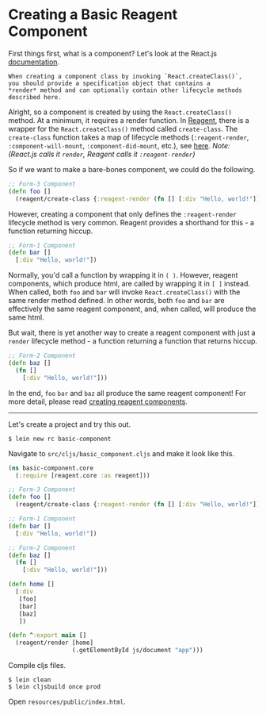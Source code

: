 # Creating a Basic Reagent Component

First things first, what is a component? Let's look at the React.js [documentation](https://facebook.github.io/react/docs/component-specs.html).

```
When creating a component class by invoking `React.createClass()`,
you should provide a specification object that contains a
*render* method and can optionally contain other lifecycle methods
described here.
```

Alright, so a component is created by using the `React.createClass()` method.  At a minimum, it requires a render function.  In [Reagent](https://github.com/reagent-project/reagent/), there is a wrapper for the `React.createClass()` method called `create-class`.  The `create-class` function takes a map of lifecycle methods (`:reagent-render`, `:component-will-mount`, `:component-did-mount`, etc.), see [here](https://github.com/reagent-project/reagent/blob/e53a5c2b1357c0560f0c4c15b28f00d09e27237b/src/reagent/core.cljs#L110).  *Note: (React.js calls it `render`, Reagent calls it `:reagent-render`)*

So if we want to make a bare-bones component, we could do the following.

```clojure
;; Form-3 Component
(defn foo []
  (reagent/create-class {:reagent-render (fn [] [:div "Hello, world!"])}))
```

However, creating a component that only defines the `:reagent-render` lifecycle method is very common. Reagent provides a shorthand for this - a function returning hiccup.

```clojure
;; Form-1 Component
(defn bar []
  [:div "Hello, world!"])
```

Normally, you'd call a function by wrapping it in `( )`. However, reagent components, which produce html, are called by wrapping it in `[ ]` instead. When called, both `foo` and `bar` will invoke `React.createClass()` with the same render method defined. In other words, both `foo` and `bar` are effectively the same reagent component, and, when called, will produce the same html.

But wait, there is yet another way to create a reagent component with just a `render` lifecycle method - a function returning a function that returns hiccup.

```clojure
;; Form-2 Component
(defn baz []
  (fn []
    [:div "Hello, world!"]))
```

In the end, `foo` `bar` and `baz` all produce the same reagent component! For more detail, please read [creating reagent components](https://github.com/Day8/re-frame/wiki/Creating-Reagent-Components).

---

Let's create a project and try this out.

```
$ lein new rc basic-component
```

Navigate to `src/cljs/basic_component.cljs` and make it look like this.

```clojure
(ns basic-component.core
  (:require [reagent.core :as reagent]))

;; Form-3 Component
(defn foo []
  (reagent/create-class {:reagent-render (fn [] [:div "Hello, world!"])}))

;; Form-1 Component
(defn bar []
  [:div "Hello, world!"])

;; Form-2 Component
(defn baz []
  (fn []
    [:div "Hello, world!"]))

(defn home []
  [:div
   [foo]
   [bar]
   [baz]
   ])

(defn ^:export main []
  (reagent/render [home]
                  (.getElementById js/document "app")))
```

Compile cljs files.

```
$ lein clean
$ lein cljsbuild once prod
```

Open `resources/public/index.html`.
